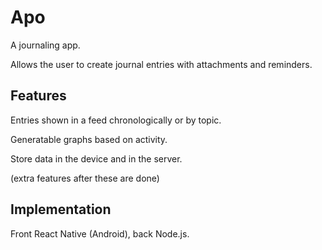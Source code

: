 # Apo

A journaling app. 

Allows the user to create journal entries with attachments and reminders. 

## Features
Entries shown in a feed chronologically or by topic. 

Generatable graphs based on activity. 

Store data in the device and in the server. 

(extra features after these are done)


## Implementation
Front React Native (Android), back Node.js.

